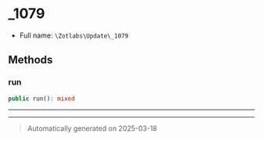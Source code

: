 
# _1079





* Full name: `\Zotlabs\Update\_1079`




## Methods


### run



```php
public run(): mixed
```












***


***
> Automatically generated on 2025-03-18
